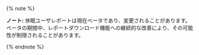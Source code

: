 {% note %}

**ノート:** 休眠ユーザレポートは現在ベータであり、変更されることがあります。 ベータの期間中、レポートダウンロード機能への継続的な改善により、その可能性が制限されることがあります。

{% endnote %}
